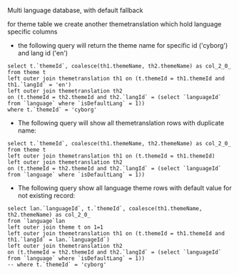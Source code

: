 Multi language database, with default fallback

for theme table we create another themetranslation which hold language specific columns

- the following query will return the theme name for specific id ('cyborg') and lang id ('en')
```
select t.`themeId`, coalesce(th1.themeName, th2.themeName) as col_2_0_
from theme t
left outer join themetranslation th1 on (t.themeId = th1.themeId and th1.`langId` = 'en')
left outer join themetranslation th2
on (t.themeId = th2.themeId and th2.`langId` = (select `languageId` from `language` where `isDefaultLang` = 1))
where t.`themeId` = 'cyborg'
```
- The following query will show all themetranslation rows with duplicate name:
```
select t.`themeId`, coalesce(th1.themeName, th2.themeName) as col_2_0_
from theme t
left outer join themetranslation th1 on (t.themeId = th1.themeId)
left outer join themetranslation th2
on (t.themeId = th2.themeId and th2.`langId` = (select `languageId` from `language` where `isDefaultLang` = 1))
```
- The following query show all language theme rows with default value for not existing record:
```
select lan.`languageId`, t.`themeId`, coalesce(th1.themeName, th2.themeName) as col_2_0_
from `language`lan
left outer join theme t on 1=1
left outer join themetranslation th1 on (t.themeId = th1.themeId and th1.`langId` = lan.`languageId`)
left outer join themetranslation th2
on (t.themeId = th2.themeId and th2.`langId` = (select `languageId` from `language` where `isDefaultLang` = 1))
-- where t.`themeId` = 'cyborg'
```